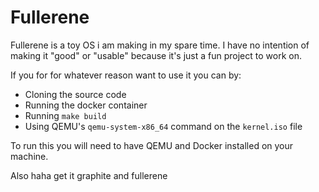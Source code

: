 # Fullerene
Fullerene is a toy OS i am making in my spare time.
I have no intention of making it "good" or "usable"
because it's just a fun project to work on.

If you for for whatever reason want to use it you
can by:

- Cloning the source code
- Running the docker container
- Running `make build`
- Using QEMU's `qemu-system-x86_64` command on the
`kernel.iso` file

To run this you will need to have QEMU and Docker
installed on your machine.

Also haha get it graphite and fullerene
